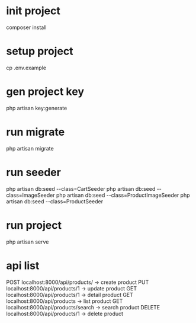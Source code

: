 # init project
composer install

# setup project
cp .env.example

# gen project key
php artisan key:generate
# run migrate
php artisan migrate
# run seeder
php artisan db:seed --class=CartSeeder 
php artisan db:seed --class=ImageSeeder 
php artisan db:seed --class=ProductImageSeeder 
php artisan db:seed --class=ProductSeeder
# run project

php artisan serve

# api list
POST localhost:8000/api/products/ -> create product
PUT localhost:8000/api/products/1 -> update product
GET localhost:8000/api/products/1 -> detail product
GET localhost:8000/api/products -> list product
GET localhost:8000/api/products/search -> search product
DELETE localhost:8000/api/products/1 -> delete product
